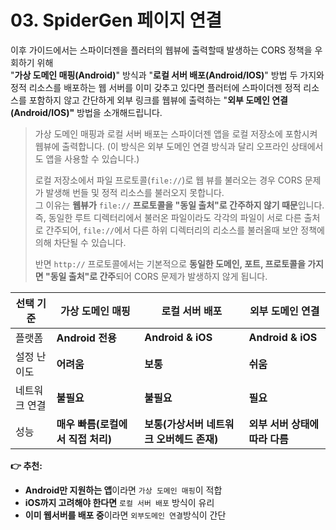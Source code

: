 # 03. SpiderGen 페이지 연결

이후 가이드에서는 스파이더젠을 플러터의 웹뷰에 출력할때 발생하는 CORS 정책을 우회하기 위해\
"**가상 도메인 매핑(Android)**" 방식과  "**로컬 서버 배포(Android/IOS)**" 방법 두 가지와 정적 리소스를 배포하는 웹 서버를 이미 갖추고 있다면 플러터에 스파이더젠 정적  리소스를 포함하지 않고 간단하게 외부 링크를 웹뷰에 출력하는 "**외부 도메인 연결(Android/IOS)"** 방법을 소개해드립니다.

> 가상 도메인 매핑과 로컬 서버 배포는 스파이더젠 앱을 로컬 저장소에 포함시켜 웹뷰에 출력합니다. (이 방식은 외부 도메인 연결 방식과 달리 오프라인 상태에서도 앱을 사용할 수 있습니다.)
>
> 로컬 저장소에서 파일 프로토콜(`file://`)로 웹  뷰를 불러오는 경우 CORS 문제가 발생해 번들 및 정적 리소스를 불러오지 못합니다.  \
> 그 이유는 **웹뷰가** `file://` **프로토콜을 "동일 출처"로 간주하지 않기 때문**입니다. \
> 즉, 동일한 루트 디렉터리에서 불러온 파일이라도 각각의 파일이 서로 다른 출처로 간주되어, `file://`에서 다른 하위 디렉터리의 리소스를 불러올때 보안 정책에 의해 차단될 수 있습니다.
>
> 반면 `http://` 프로토콜에서는 기본적으로 **동일한 도메인, 포트, 프로토콜을 가지면 "동일 출처"로 간주**되어 CORS 문제가 발생하지 않게 됩니다.

| 선택 기준   | 가상 도메인 매핑             | 로컬 서버 배포                  | 외부 도메인 연결           |
| ------- | --------------------- | ------------------------- | ------------------- |
| 플랫폼     | **Android 전용**        | **Android & iOS**         | **Android & iOS**   |
| 설정 난이도  | **어려움**               | **보통**                    | **쉬움**              |
| 네트워크 연결 | **불필요**               | **불필요**                   | **필요**              |
| 성능      | **매우 빠름(로컬에서 직접 처리)** | **보통(가상서버 네트워크 오버헤드 존재)** | **외부 서버 상태에 따라 다름** |

**👉 추천:**

* **Android만 지원하는 앱**이라면 `가상 도메인 매핑`이 적합
* **iOS까지 고려해야 한다면** `로컬 서버 배포` 방식이 유리
* **이미 웹서버를 배포 중**이라면 `외부도메인 연결`방식이 간단
